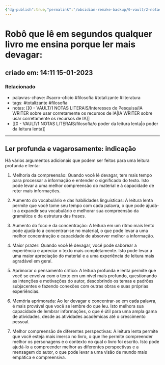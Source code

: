 ```yaml
---
{"dg-publish":true,"permalink":"/obsidian-remake-backup/0-vault/2-notas-permanentes/robo-que-le-em-segundos-qualquer-livro-me-ensina-porque-ler-mais-devagar/","tags":["permanente"],"dgHomeLink":true,"dgShowLocalGraph":true,"dgShowFileTree":true,"dgEnableSearch":true,"noteIcon":""}
---
```


# Robô que lê em segundos qualquer livro me ensina porque ler mais devagar:
## criado em: 14:11 15-01-2023

### Relacionado
- palavras-chave: #sacro-ofício #filosofia #totalizante #literatura  
- tags: #totalizante #filosofia 
- notas: [[0 - VAULT/1 NOTAS LITERAIS/Interesses de Pesquisa/IA WRITER sobre usar corretamente os recursos de IA\|IA WRITER sobre usar corretamente os recursos de IA]]
- [[0 - VAULT/1 NOTAS LITERAIS/filosofia/o poder da leitura lenta\|o poder da leitura lenta]]
---
## Ler profunda e vagarosamente: indicação

Há vários argumentos adicionais que podem ser feitos para uma leitura profunda e lenta:

1.  Melhoria da compreensão: Quando você lê devagar, tem mais tempo para processar a informação e entender o significado do texto. Isto pode levar a uma melhor compreensão do material e à capacidade de reter mais informações.
    
2.  Aumento do vocabulário e das habilidades linguísticas: A leitura lenta permite que você tome seu tempo com cada palavra, o que pode ajudá-lo a expandir seu vocabulário e melhorar sua compreensão da gramática e da estrutura das frases.
    
3.  Aumento do foco e da concentração: A leitura em um ritmo mais lento pode ajudá-lo a concentrar-se no material, o que pode levar a uma melhor concentração e capacidade de absorver melhor a informação.
    
4.  Maior prazer: Quando você lê devagar, você pode saborear a experiência e apreciar o texto mais completamente. Isto pode levar a uma maior apreciação do material e a uma experiência de leitura mais agradável em geral.
    
5.  Aprimorar o pensamento crítico: A leitura profunda e lenta permite que você se envolva com o texto em um nível mais profundo, questionando as intenções e motivações do autor, descobrindo os temas e padrões subjacentes e fazendo conexões com outras obras e suas próprias experiências.
    
6.  Memória aprimorada: Ao ler devagar e concentrar-se em cada palavra, é mais provável que você se lembre do que leu. Isto melhora sua capacidade de lembrar informações, o que é útil para uma ampla gama de atividades, desde as atividades acadêmicas até o crescimento pessoal.
    
7.  Melhor compreensão de diferentes perspectivas: A leitura lenta permite que você esteja mais imerso no livro, o que lhe permite compreender melhor os personagens e o contexto no qual o livro foi escrito. Isto pode ajudá-lo a compreender melhor as diferentes perspectivas e a mensagem do autor, o que pode levar a uma visão de mundo mais empática e compreensiva.